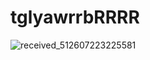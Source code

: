 # tglyawrrbRRRR
![received_512607223225581](https://user-images.githubusercontent.com/95537094/144751224-7be81cb0-acf1-460f-9a2c-0f4584fc3bd7.jpeg)
